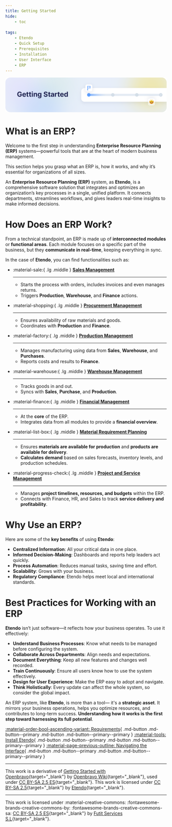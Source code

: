 ```yaml
---
title: Getting Started 
hide:
    - toc

tags:
    - Etendo
    - Quick Setup
    - Prerequisites
    - Installation
    - User Interface
    - ERP
---
```


![cover-getting-started.png](../assets/getting-started/overview/cover-getting-started.png)


# What is an ERP?

Welcome to the first step in understanding **Enterprise Resource Planning (ERP)** systems—powerful tools that are at the heart of modern business management.

This section helps you grasp what an ERP is, how it works, and why it’s essential for organizations of all sizes.

An **Enterprise Resource Planning (ERP)** system, as **Etendo**, is a comprehensive software solution that integrates and optimizes an organization’s key processes in a single, unified platform. It connects departments, streamlines workflows, and gives leaders real-time insights to make informed decisions.

# How Does an ERP Work?

From a technical standpoint, an ERP is made up of **interconnected modules** or **functional areas**. Each module focuses on a specific part of the business, but they **communicate in real-time**, keeping everything in sync.

In the case of **Etendo**, you can find functionalities such as:

<div class="grid cards" markdown>

-   :material-sale:{ .lg .middle } __[Sales Management](../user-guide/etendo-classic/basic-features/sales-management/getting-started.md)__

    ---
    - Starts the process with orders, includes invoices and even manages returns.  
    - Triggers **Production**, **Warehouse**, and **Finance** actions.

-   :material-shopping:{ .lg .middle } __[Procurement Management](../user-guide/etendo-classic/basic-features/procurement-management/getting-started.md)__

    ---
    - Ensures availability of raw materials and goods.  
    - Coordinates with **Production** and **Finance**.

-   :material-factory:{ .lg .middle } __[Production Management](../user-guide/etendo-classic/basic-features/production-management/getting-started.md)__

    ---
    - Manages manufacturing using data from **Sales**, **Warehouse**, and **Purchases**.  
    - Reports costs and results to **Finance**.

-   :material-warehouse:{ .lg .middle } __[Warehouse Management](../user-guide/etendo-classic/basic-features/warehouse-management/getting-started.md)__

    --- 
    - Tracks goods in and out.  
    - Syncs with **Sales**, **Purchase**, and **Production**.

-   :material-finance:{ .lg .middle } __[Financial Management](../user-guide/etendo-classic/basic-features/financial-management/getting-started.md)__  

    ---
    - At the **core** of the ERP.  
    - Integrates data from all modules to provide a **financial overview**.


-   :material-list-box:{ .lg .middle } __[Material Requirement Planning](../user-guide/etendo-classic/basic-features/material-requirement-planning/getting-started.md)__  

    ---
    - Ensures **materials are available for production** and **products are available for delivery**.
    - **Calculates demand** based on sales forecasts, inventory levels, and production schedules.

-   :material-progress-check:{ .lg .middle } __[Project and Service Management](../user-guide/etendo-classic/basic-features/project-and-service-management/getting-started.md)__ 

    ---
    - Manages **project timelines, resources, and budgets** within the ERP.
    - Connects with Finance, HR, and Sales to track **service delivery and profitability**.

</div>

# Why Use an ERP?

Here are some of the **key benefits** of using **Etendo**:

- **Centralized Information**: All your critical data in one place.  
- **Informed Decision-Making**: Dashboards and reports help leaders act quickly.  
- **Process Automation**: Reduces manual tasks, saving time and effort.  
- **Scalability**: Grows with your business.  
- **Regulatory Compliance**: Etendo helps meet local and international standards.

# Best Practices for Working with an ERP

**Etendo** isn’t just software—it reflects how your business operates. To use it effectively:

-  **Understand Business Processes**: Know what needs to be managed before configuring the system.  
-  **Collaborate Across Departments**: Align needs and expectations.  
-  **Document Everything**: Keep all new features and changes well recorded.  
-  **Train Continuously**: Ensure all users know how to use the system effectively.  
-  **Design for User Experience**: Make the ERP easy to adopt and navigate.  
-  **Think Holistically**: Every update can affect the whole system, so consider the global impact.

An ERP system, like **Etendo**, is more than a tool— it's a **strategic asset**. It mirrors your business operations, helps you optimize resources, and contributes to long-term success. **Understanding how it works is the first step toward harnessing its full potential**.

[:material-order-bool-ascending-variant: Requirements](../getting-started/requirements.md){ .md-button .md-button--primary .md-button .md-button--primary--primary }
[:material-tools: Install Etendo](../getting-started/installation.md){ .md-button .md-button--primary .md-button .md-button--primary--primary } 
[:material-page-previous-outline: Navigating the Interface](../getting-started/user-interface/workspace.md){ .md-button .md-button--primary .md-button .md-button--primary--primary } 

---

This work is a derivative of [Getting Started with Openbravo](https://wiki.openbravo.com/wiki/Getting_started_with_Openbravo){target="\_blank"} by [Openbravo Wiki](http://wiki.openbravo.com/wiki/Welcome_to_Openbravo){target="\_blank"}, used under [CC BY-SA 2.5 ES](https://creativecommons.org/licenses/by-sa/2.5/es/){target="\_blank"}. This work is licensed under [CC BY-SA 2.5](https://creativecommons.org/licenses/by-sa/2.5/){target="\_blank"} by [Etendo](https://etendo.software){target="\_blank"}.

---
This work is licensed under :material-creative-commons: :fontawesome-brands-creative-commons-by: :fontawesome-brands-creative-commons-sa: [ CC BY-SA 2.5 ES](https://creativecommons.org/licenses/by-sa/2.5/es/){target="_blank"} by [Futit Services S.L](https://etendo.software){target="_blank"}.
